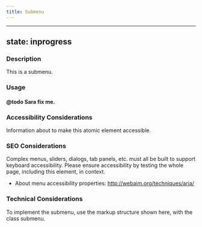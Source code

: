 ```yaml
---
title: Submenu
---
```


---
state: inprogress
---

### Description
This is a submenu.

### Usage
#### @todo Sara fix me.

### Accessibility Considerations
Information about to make this atomic element accessible.

### SEO Considerations
Complex menus, sliders, dialogs, tab panels, etc. must all be built to support keyboard accessibility. Please ensure accessibility by testing the whole page, including this element, in context.

* About menu accessibility properties: http://webaim.org/techniques/aria/

### Technical Considerations
To implement the submenu, use the markup structure shown here, with the class submenu.
